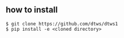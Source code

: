 ## how to install


```
$ git clone https://github.com/dtws/dtws1
$ pip install -e <cloned directory>
```
